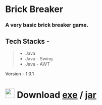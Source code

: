 # Brick Breaker

### A very basic brick breaker game.

## Tech Stacks -
  >- Java
  >- Java - Swing
  >- Java - AWT


Version - 1.0.1

# <img src="https://img.icons8.com/material-rounded/24/FFFFFF/download--v1.png" height = 30 > Download [exe](https://github.com/r3workz/BrickBreaker/releases/download/v1.0.1/BrickBreaker.exe) / [jar](https://github.com/r3workz/BrickBreaker/releases/download/v1.0.1/BrickBreaker.jar)